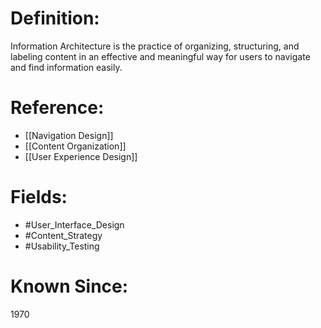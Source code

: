

# Definition:
Information Architecture is the practice of organizing, structuring, and labeling content in an effective and meaningful way for users to navigate and find information easily.

# Reference:
- [[Navigation Design]]
- [[Content Organization]]
- [[User Experience Design]]

# Fields: 
- #User_Interface_Design
- #Content_Strategy
- #Usability_Testing

# Known Since:
1970


